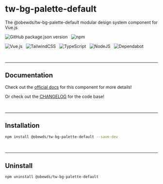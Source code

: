 # tw-bg-palette-default

The @obewds/tw-bg-palette-default modular design system component for Vue.js

![GitHub package.json version](https://img.shields.io/github/package-json/v/obewds/tw-bg-palette-default?label=Github&logo=github&style=for-the-badge) &nbsp; ![npm](https://img.shields.io/npm/v/@obewds/tw-bg-palette-default?color=%23cc3534&logo=npm&style=for-the-badge)

![Vue.js](https://img.shields.io/badge/vuejs-%2335495e.svg?style=for-the-badge&logo=vuedotjs&logoColor=%234FC08D) &nbsp; ![TailwindCSS](https://img.shields.io/badge/tailwindcss-%2338B2AC.svg?style=for-the-badge&logo=tailwind-css&logoColor=white) &nbsp; ![TypeScript](https://img.shields.io/badge/typescript-%23007ACC.svg?style=for-the-badge&logo=typescript&logoColor=white) &nbsp; ![NodeJS](https://img.shields.io/badge/node.js-6DA55F?style=for-the-badge&logo=node.js&logoColor=white) &nbsp; ![Dependabot](https://img.shields.io/badge/dependabot-025E8C?style=for-the-badge&logo=dependabot&logoColor=white)

<br>

---
## Documentation

Check out the [official docs](https://obewds.github.io/tw-bg-palette-default/) for this component for more details!

Or check out the [CHANGELOG](https://github.com/obewds/tw-bg-palette-default/blob/main/CHANGELOG.md) for the code base!

<br>


---
## Installation

```bash
npm install @obewds/tw-bg-palette-default --save-dev
```

<br>


---
## Uninstall

```bash
npm uninstall @obewds/tw-bg-palette-default
```
